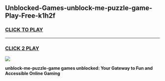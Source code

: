 
## Unblocked-Games-unblock-me-puzzle-game-Play-Free-k1h2f
<h3>
<a href="https://premium76.site?title=unblock-me-puzzle-game&ref=15A">CLICK TO PLAY</a></h3>
<hr>

<h3>
<a href="https://premium76.site?title=unblock-me-puzzle-game&ref=15A">CLICK 2 PLAY</a>
  
</h3>

<a href="https://premium76.site?title=unblock-me-puzzle-game&ref=15A"><img src="https://clearcache.store/games.png"></a>


**unblock-me-puzzle-game games unblocked: Your Gateway to Fun and Accessible Online Gaming**
